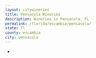 ```yaml
---
layout: citywineries
title: Pensacola Wineries
description: Wineries in Pensacola, FL
permalink: /florida/escambia/pensacola/
state: fl
county: escambia
city: pensacola
---
```

-
